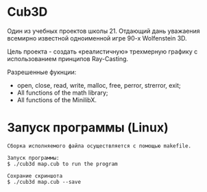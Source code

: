 # Cub3D

Один из учебных проектов школы 21. Отдающий дань уважаения всемирно известной одноименной игре 90-х Wolfenstein 3D.

Цель проекта - создать «реалистичную» трехмерную графику с использованием принципов Ray-Casting.

Разрешенные фукнции:
  - open, close, read, write, malloc, free, perror, strerror, exit;
  - All functions of the math library;
  - All functions of the MinilibX.

# Запуск программы (Linux)
	
	Сборка исполняемого файла осуществляется с помощью makefile. 
	
	Запуск программы:
	$ ./cub3d map.cub to run the program
	
	Сохрание скриншота
	$ ./cub3d map.cub --save

